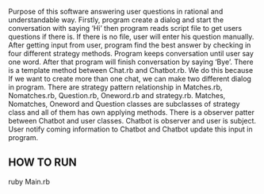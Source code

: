 Purpose of this software answering user questions in rational and understandable way. Firstly, program create a dialog and start the conversation with saying ‘Hi’ then program reads script file to get users questions if there is. If there is no file, user will enter his question manually. After getting input from user, program find the best answer by checking in four different strategy methods. Program keeps conversation until user say one word. After that program will finish conversation by saying ‘Bye’.
There is a template method between Chat.rb and Chatbot.rb. We do this because If we want to create more than one chat, we can make two different dialog in program. There are strategy pattern relationship in Matches.rb, Nomatches.rb, Question.rb, Oneword.rb and strategy.rb. Matches, Nomatches, Oneword and Question classes are subclasses of strategy class and all of them has own applying methods. There is a observer patter between Chatbot and user classes. Chatbot is observer and user is subject. User notify coming information to Chatbot and Chatbot update this input in program.

HOW TO RUN
----------

ruby Main.rb
